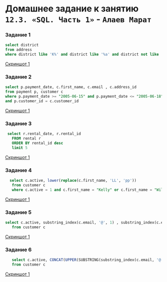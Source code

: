 # Домашнее задание к занятию `12.3. «SQL. Часть 1»` - `Алаев Марат`


### Задание 1

```SQL
select district 
from address
where district like 'K%' and district like '%a' and district not like '% %'
```


[Cкриншот 1](https://github.com/MaratAlaev/gitlab-hw/blob/12.3_SQL1/img/1-1.png)


### Задание 2

```SQL
select p.payment_date, c.first_name, c.email , c.address_id 
from payment p, customer c
where p.payment_date >= "2005-06-15" and p.payment_date <= "2005-06-18" and p.amount > 10.00
and p.customer_id = c.customer_id
```

[Cкриншот 1](https://github.com/MaratAlaev/gitlab-hw/blob/12.3_SQL1/img/2-1.png)


### Задание 3

```SQL
 select r.rental_date, r.rental_id 
   FROM rental r 
   ORDER BY rental_id desc 
   limit 5
```


[Cкриншот 1](https://github.com/MaratAlaev/gitlab-hw/blob/12.3_SQL1/img/3-1.png)


### Задание 4

```SQL
  select c.active, lower(replace(c.first_name, 'LL', 'pp'))
   from customer c 
   where c.active = 1 and c.first_name = "Kelly" or c.first_name = "Willie"
```



[Cкриншот 1](https://github.com/MaratAlaev/gitlab-hw/blob/12.3_SQL1/img/4-1.png)


### Задание 5

```SQL
select c.active, substring_index(c.email, '@', 1) , substring_index(c.email, '@', -1) 
   from customer c 
```

[Cкриншот 1](https://github.com/MaratAlaev/gitlab-hw/blob/12.3_SQL1/img/5-1.png)


### Задание 6

```SQL
   select c.active, CONCAT(UPPER(SUBSTRING(substring_index(c.email, '@', 1) ,1,1)),LOWER(SUBSTRING(substring_index(c.email, '@', 1),2))) , substring_index(c.email, '@', -1) 
   from customer c 
```

[Cкриншот 1](https://github.com/MaratAlaev/gitlab-hw/blob/12.3_SQL1/img/6-1.png)

